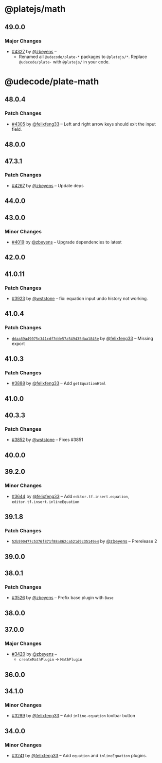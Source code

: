 # @platejs/math

## 49.0.0

### Major Changes

- [#4327](https://github.com/udecode/plate/pull/4327) by [@zbeyens](https://github.com/zbeyens) –
  - Renamed all `@udecode/plate-*` packages to `@platejs/*`. Replace `@udecode/plate-` with `@platejs/` in your code.


# @udecode/plate-math

## 48.0.4

### Patch Changes

- [#4305](https://github.com/udecode/plate/pull/4305) by [@felixfeng33](https://github.com/felixfeng33) – Left and right arrow keys should exit the input field.

## 48.0.0

## 47.3.1

### Patch Changes

- [#4267](https://github.com/udecode/plate/pull/4267) by [@zbeyens](https://github.com/zbeyens) – Update deps

## 44.0.0

## 43.0.0

### Minor Changes

- [#4019](https://github.com/udecode/plate/pull/4019) by [@zbeyens](https://github.com/zbeyens) – Upgrade dependencies to latest

## 42.0.0

## 41.0.11

### Patch Changes

- [#3923](https://github.com/udecode/plate/pull/3923) by [@wststone](https://github.com/wststone) – fix: equation input undo history not working.

## 41.0.4

### Patch Changes

- [`ddaa89a49075c341cdf7dde57a549435daa1845e`](https://github.com/udecode/plate/commit/ddaa89a49075c341cdf7dde57a549435daa1845e) by [@felixfeng33](https://github.com/felixfeng33) – Missing export

## 41.0.3

### Patch Changes

- [#3888](https://github.com/udecode/plate/pull/3888) by [@felixfeng33](https://github.com/felixfeng33) – Add `getEquationHtml`

## 41.0.0

## 40.3.3

### Patch Changes

- [#3852](https://github.com/udecode/plate/pull/3852) by [@wststone](https://github.com/wststone) – Fixes #3851

## 40.0.0

## 39.2.0

### Minor Changes

- [#3644](https://github.com/udecode/plate/pull/3644) by [@felixfeng33](https://github.com/felixfeng33) – Add `editor.tf.insert.equation`, `editor.tf.insert.inlineEquation`

## 39.1.8

### Patch Changes

- [`52b590477c5376f871f88a862ca521d9c35149e4`](https://github.com/udecode/plate/commit/52b590477c5376f871f88a862ca521d9c35149e4) by [@zbeyens](https://github.com/zbeyens) – Prerelease 2

## 39.0.0

## 38.0.1

### Patch Changes

- [#3526](https://github.com/udecode/plate/pull/3526) by [@zbeyens](https://github.com/zbeyens) – Prefix base plugin with `Base`

## 38.0.0

## 37.0.0

### Major Changes

- [#3420](https://github.com/udecode/plate/pull/3420) by [@zbeyens](https://github.com/zbeyens) –
  - `createMathPlugin` -> `MathPlugin`

## 36.0.0

## 34.1.0

### Minor Changes

- [#3289](https://github.com/udecode/plate/pull/3289) by [@felixfeng33](https://github.com/felixfeng33) – Add `inline-equation` toolbar button

## 34.0.0

### Minor Changes

- [#3241](https://github.com/udecode/plate/pull/3241) by [@felixfeng33](https://github.com/felixfeng33) – Add `equation` and `inlineEquation` plugins.
